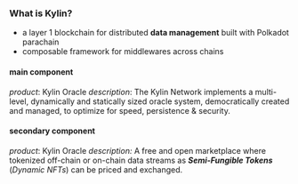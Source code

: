 ### What is Kylin?
- a layer 1 blockchain for distributed **data management** built with Polkadot parachain
- composable framework for middlewares across chains


#### main component
*product*: Kylin Oracle
*description*: The Kylin Network implements a multi-level, dynamically and statically sized oracle system, democratically created and managed, to optimize for speed, persistence & security.


#### secondary component
*product*: Kylin Oracle
*description:* A free and open marketplace where tokenized off-chain or on-chain data streams as ***Semi-Fungible Tokens*** (*Dynamic NFTs*) can be priced and exchanged.
